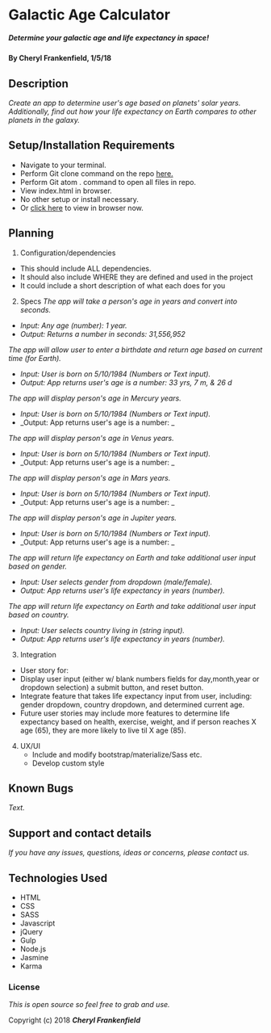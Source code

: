# Galactic Age Calculator

##### Determine your galactic age and life expectancy in space!

#### By Cheryl Frankenfield, 1/5/18

## Description

_Create an app to determine user's age based on planets' solar years. Additionally, find out how your life expectancy on Earth compares to other planets in the galaxy._

## Setup/Installation Requirements

* Navigate to your terminal.
* Perform Git clone command on the repo [here.]()
* Perform Git atom . command to open all files in repo.
* View index.html in browser.
* No other setup or install necessary.
* Or [click here]() to view in browser now.

## Planning

1. Configuration/dependencies
  * This should include ALL dependencies.
  * It should also include WHERE they are defined and used in the project
  * It could include a short description of what each does for you

2. Specs
_The app will take a person's age in years and convert into seconds._
* _Input: Any age (number): 1 year._
* _Output: Returns a number in seconds: 31,556,952_

_The app will allow user to enter a birthdate and return age based on current time (for Earth)._
* _Input: User is born on 5/10/1984 (Numbers or Text input)._
* _Output: App returns user's age is a number: 33 yrs, 7 m, & 26 d_

_The app will display person's age in Mercury years._
* _Input: User is born on 5/10/1984 (Numbers or Text input)._
* _Output: App returns user's age is a number: _

_The app will display person's age in Venus years._
* _Input: User is born on 5/10/1984 (Numbers or Text input)._
* _Output: App returns user's age is a number: _

_The app will display person's age in Mars years._
* _Input: User is born on 5/10/1984 (Numbers or Text input)._
* _Output: App returns user's age is a number: _

_The app will display person's age in Jupiter years._
* _Input: User is born on 5/10/1984 (Numbers or Text input)._
* _Output: App returns user's age is a number: _

_The app will return life expectancy on Earth and take additional user input based on gender._
* _Input: User selects gender from dropdown (male/female)._
* _Output: App returns user's life expectancy in years (number)._

_The app will return life expectancy on Earth and take additional user input based on country._
* _Input: User selects country living in (string input)._
* _Output: App returns user's life expectancy in years (number)._

3. Integration
  * User story for:
  * Display user input (either w/ blank numbers fields for day,month,year or dropdown selection) a submit button, and reset button.
  * Integrate feature that takes life expectancy input from user, including: gender dropdown, country dropdown, and determined current age.
  * Future user stories may include more features to determine life expectancy based on health, exercise, weight, and if person reaches X age (65), they are more likely to live til X age (85).

4. UX/UI
    * Include and modify bootstrap/materialize/Sass etc.
    * Develop custom style

## Known Bugs

_Text._

## Support and contact details

_If you have any issues, questions, ideas or concerns, please contact us._

## Technologies Used

* HTML
* CSS
* SASS
* Javascript
* jQuery
* Gulp
* Node.js
* Jasmine
* Karma

### License

*This is open source so feel free to grab and use.*

Copyright (c) 2018 **_Cheryl Frankenfield_**
